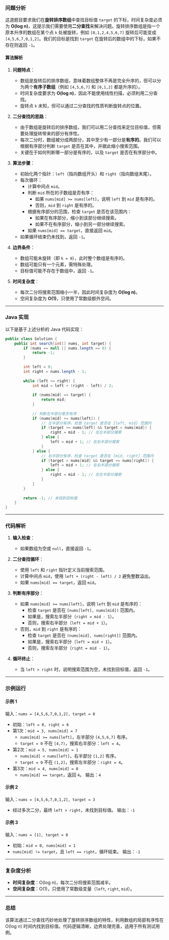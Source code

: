 ### 问题分析

这道题目要求我们在**旋转排序数组**中查找目标值 `target` 的下标，时间复杂度必须为 **O(log n)**，这提示我们需要使用**二分查找**来解决问题。旋转排序数组是指一个原本升序的数组在某个点 `k` 处被旋转，例如 `[0,1,2,4,5,6,7]` 旋转后可能变成 `[4,5,6,7,0,1,2]`。我们的目标是找到 `target` 在旋转后的数组中的下标，如果不存在则返回 `-1`。

#### 算法解析
1. **问题特点**：
    - 数组是旋转后的排序数组，意味着数组整体不再是完全升序的，但可以分为两个**有序子数组**（例如 `[4,5,6,7]` 和 `[0,1,2]` 都是升序的）。
    - 时间复杂度要求为 **O(log n)**，因此不能使用线性扫描，必须利用二分查找。
    - 旋转点 `k` 未知，但可以通过二分查找的性质判断旋转点的位置。

2. **二分查找的思路**：
    - 由于数组是旋转后的排序数组，我们可以用二分查找来定位目标值，但需要处理旋转带来的部分有序性。
    - 每次二分时，数组被分成两部分，其中至少有一部分是**有序的**。我们可以根据有序部分判断 `target` 是否在其中，并据此缩小搜索范围。
    - 关键在于如何判断哪一部分是有序的，以及 `target` 是否在有序部分中。

3. **算法步骤**：
    - 初始化两个指针：`left`（指向数组开头）和 `right`（指向数组末尾）。
    - 每次循环：
        - 计算中间点 `mid`。
        - 判断 `mid` 所在的子数组是否有序：
            - 如果 `nums[mid] >= nums[left]`，说明 `left` 到 `mid` 是有序的。
            - 否则，`mid` 到 `right` 是有序的。
        - 根据有序部分的范围，检查 `target` 是否在该范围内：
            - 如果在有序部分，缩小到该部分继续搜索。
            - 如果不在有序部分，缩小到另一部分继续搜索。
        - 如果 `nums[mid] == target`，直接返回 `mid`。
    - 如果循环结束仍未找到，返回 `-1`。

4. **边界条件**：
    - 数组可能未旋转（即 `k = 0`），此时整个数组是有序的。
    - 数组可能只有一个元素，需特殊处理。
    - 目标值可能不存在于数组中，返回 `-1`。

5. **时间复杂度**：
    - 每次二分将搜索范围缩小一半，因此时间复杂度为 **O(log n)**。
    - 空间复杂度为 **O(1)**，只使用了常数级额外空间。

---

### Java 实现

以下是基于上述分析的 Java 代码实现：

```java
public class Solution {
    public int search(int[] nums, int target) {
        if (nums == null || nums.length == 0) {
            return -1;
        }
        
        int left = 0;
        int right = nums.length - 1;
        
        while (left <= right) {
            int mid = left + (right - left) / 2;
            
            if (nums[mid] == target) {
                return mid;
            }
            
            // 判断左半部分是否有序
            if (nums[mid] >= nums[left]) {
                // 左半部分有序，检查 target 是否在 [left, mid] 范围内
                if (target >= nums[left] && target < nums[mid]) {
                    right = mid - 1; // 在左半部分搜索
                } else {
                    left = mid + 1; // 在右半部分搜索
                }
            } else {
                // 右半部分有序，检查 target 是否在 [mid, right] 范围内
                if (target > nums[mid] && target <= nums[right]) {
                    left = mid + 1; // 在右半部分搜索
                } else {
                    right = mid - 1; // 在左半部分搜索
                }
            }
        }
        
        return -1; // 未找到目标值
    }
}
```

---

### 代码解析

1. **输入检查**：
    - 如果数组为空或 `null`，直接返回 `-1`。

2. **二分查找循环**：
    - 使用 `left` 和 `right` 指针定义当前搜索范围。
    - 计算中间点 `mid`，使用 `left + (right - left) / 2` 避免整数溢出。
    - 如果 `nums[mid] == target`，返回 `mid`。

3. **判断有序部分**：
    - 如果 `nums[mid] >= nums[left]`，说明 `left` 到 `mid` 是有序的：
        - 检查 `target` 是否在 `[nums[left], nums[mid])` 范围内。
        - 如果是，搜索左半部分（`right = mid - 1`）。
        - 否则，搜索右半部分（`left = mid + 1`）。
    - 否则，`mid` 到 `right` 是有序的：
        - 检查 `target` 是否在 `(nums[mid], nums[right]]` 范围内。
        - 如果是，搜索右半部分（`left = mid + 1`）。
        - 否则，搜索左半部分（`right = mid - 1`）。

4. **循环终止**：
    - 当 `left > right` 时，说明搜索范围为空，未找到目标值，返回 `-1`。

---

### 示例运行

#### 示例 1
输入：`nums = [4,5,6,7,0,1,2], target = 0`
- 初始：`left = 0, right = 6`
- 第1次：`mid = 3, nums[mid] = 7`
    - `nums[mid] >= nums[left]`，左半部分 `[4,5,6,7]` 有序。
    - `target = 0` 不在 `[4,7)`，搜索右半部分：`left = 4`。
- 第2次：`mid = 5, nums[mid] = 1`
    - `nums[mid] < nums[left]`，右半部分 `[1,2]` 有序。
    - `target = 0` 不在 `(1,2]`，搜索左半部分：`right = 4`。
- 第3次：`mid = 4, nums[mid] = 0`
    - `nums[mid] == target`，返回 `4`。
      输出：`4`

#### 示例 2
输入：`nums = [4,5,6,7,0,1,2], target = 3`
- 经过多次二分，最终 `left > right`，未找到目标值。
  输出：`-1`

#### 示例 3
输入：`nums = [1], target = 0`
- 初始：`mid = 0, nums[mid] = 1`
- `nums[mid] != target`，且 `left == right`，循环结束。
  输出：`-1`

---

### 复杂度分析
- **时间复杂度**：O(log n)，每次二分将搜索范围减半。
- **空间复杂度**：O(1)，只使用了常数级变量（`left`, `right`, `mid`）。

---

### 总结
该算法通过二分查找巧妙地处理了旋转排序数组的特性，利用数组的局部有序性在 O(log n) 时间内找到目标值。代码逻辑清晰，边界处理完善，适用于所有测试用例。